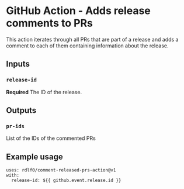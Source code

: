 # GitHub Action - Adds release comments to PRs

This action iterates through all PRs that are part of a release and adds a comment to each of them containing information about the release.

## Inputs

### `release-id`

**Required** The ID of the release.

## Outputs

### `pr-ids`

List of the IDs of the commented PRs

## Example usage

```
uses: rdlf0/comment-released-prs-action@v1
with:
  release-id: ${{ github.event.release.id }}
```
